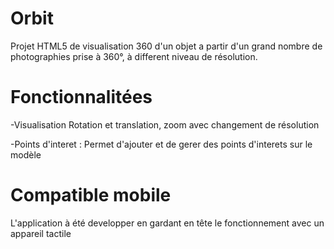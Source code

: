 # Orbit
Projet HTML5 de visualisation 360 d'un objet a partir d'un grand nombre de photographies
prise à 360°, à different niveau de résolution.

# Fonctionnalitées

-Visualisation 
  Rotation et translation, zoom avec changement de résolution

-Points d'interet :
  Permet d'ajouter et de gerer des points d'interets sur le modèle
  
  
  
# Compatible mobile

L'application à été developper en gardant en tête le fonctionnement avec un appareil tactile

